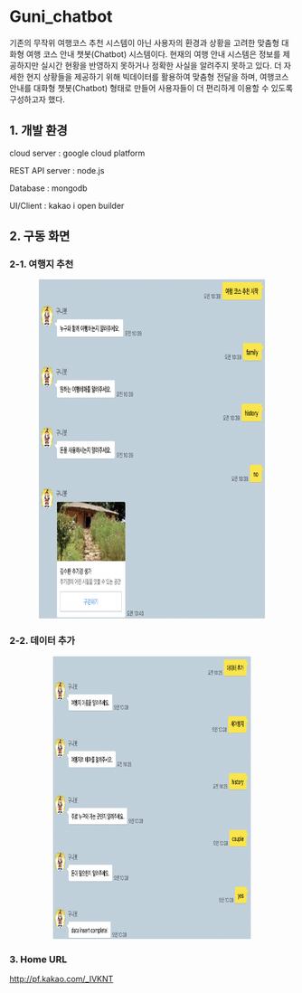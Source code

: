 # Guni_chatbot
기존의 무작위 여행코스 추천 시스템이 아닌 사용자의 환경과 상황을 고려한 맞춤형 대화형 여행 코스 안내 챗봇(Chatbot) 시스템이다.
현재의 여행 안내 시스템은 정보를 제공하지만 실시간 현황을 반영하지 못하거나 정확한 사실을 알려주지 못하고 있다. 
더 자세한 현지 상황들을 제공하기 위해 빅데이터를 활용하여 맞춤형 전달을 하며, 여행코스 안내를 대화형 챗봇(Chatbot) 형태로 만들어 
사용자들이 더 편리하게 이용할 수 있도록 구성하고자 했다. 

## 1. 개발 환경


cloud server : google cloud platform

  
REST API server : node.js


Database : mongodb


UI/Client : kakao i open builder


## 2. 구동 화면


### 2-1. 여행지 추천


<p align="center"><img src="https://github.com/dgu-pmos/Guni_chatbot/blob/master/images/attraction_recommend.png" width="400" height="600"></p>

### 2-2. 데이터 추가


<p align="center"><img src="https://github.com/dgu-pmos/Guni_chatbot/blob/master/images/data_insert.png" width="350" height="500"></p>


### 3. Home URL


http://pf.kakao.com/_IVKNT
